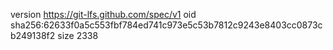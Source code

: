 version https://git-lfs.github.com/spec/v1
oid sha256:62633f0a5c553fbf784ed741c973e5c53b7812c9243e8403cc0873cb249138f2
size 2338
